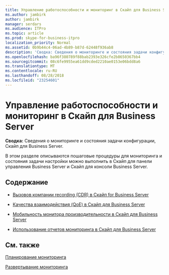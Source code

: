 ```yaml
---
title: Управление работоспособности и мониторинг в Скайп для Business Server
ms.author: jambirk
author: jambirk
manager: serdars
ms.audience: ITPro
ms.topic: article
ms.prod: skype-for-business-itpro
localization_priority: Normal
ms.assetid: 0b9b44c4-06ad-4b89-b87d-62448f936ab8
description: 'Сводка: Сведения о мониторинге и состояния задачи конфигурации, Скайп для Business Server.'
ms.openlocfilehash: ba96f380789f88bab2393e326cfe2b8650367bb4
ms.sourcegitcommit: 08c6fe9955ea61dd9cded2210ae0153e06bdd8a6
ms.translationtype: MT
ms.contentlocale: ru-RU
ms.lasthandoff: 08/28/2018
ms.locfileid: "23254601"
---
```

# <a name="manage-health-and-monitoring-in-skype-for-business-server"></a>Управление работоспособности и мониторинг в Скайп для Business Server

**Сводка:** Сведения о мониторинге и состояния задачи конфигурации, Скайп для Business Server.

В этом разделе описываются пошаговые процедуры для мониторинга и состояния задачи настройки можно выполнить в Скайп для панели управления Business Server и Скайп для консоли Business Server.

## <a name="in-this-section"></a>Содержание

- [Вызовов компании recording (CDR) в Скайп for Business Server](call-detail-recording-cdr.md)

- [Качества взаимодействия (QoE) в Скайп для Business Server](quality-of-experience.md)

- [Мобильность монитора производительности в Скайп для Business Server](monitor-mobility-performance.md)

- [Использование отчетов мониторинга в Скайп для Business Server](monitoring-reports.md)

## <a name="see-also"></a>См. также



[Планирование мониторинга](https://technet.microsoft.com/library/26cead5a-183c-42f1-a4b0-0e8d61c6159d.aspx)

[Развертывание мониторинга](https://technet.microsoft.com/library/117f4a3e-0670-4388-a553-b9854921145f.aspx)

